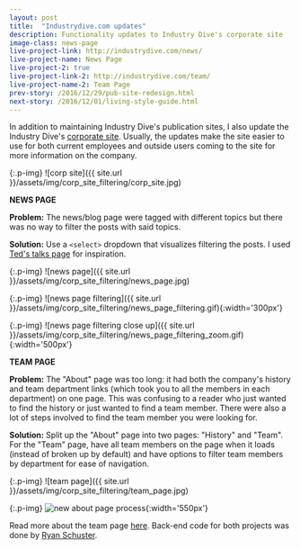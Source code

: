```yaml
---
layout: post
title:  "Industrydive.com updates"
description: Functionality updates to Industry Dive's corporate site 
image-class: news-page
live-project-link: http://industrydive.com/news/
live-project-name: News Page
live-project-2: true
live-project-link-2: http://industrydive.com/team/
live-project-name-2: Team Page
prev-story: /2016/12/29/pub-site-redesign.html
next-story: /2016/12/01/living-style-guide.html
---
```


In addition to maintaining Industry Dive's publication sites, I also update the Industry Dive's [corporate site](http://industrydive.com/). Usually, the updates make the site easier to use for both current employees and outside users coming to the site for more information on the company. 

{:.p-img}
![corp site]({{ site.url }}/assets/img/corp_site_filtering/corp_site.jpg)

**NEWS PAGE**

**Problem:** The news/blog page were tagged with different topics but there was no way to filter the posts with said topics.  

**Solution:** Use a `<select>` dropdown that visualizes filtering the posts. I used [Ted's talks page](http://www.ted.com/talks) for inspiration. 

{:.p-img}
![news page]({{ site.url }}/assets/img/corp_site_filtering/news_page.jpg)

{:.p-img}
![news page filtering]({{ site.url }}/assets/img/corp_site_filtering/news_page_filtering.gif){:width='300px'}

{:.p-img}
![news page filtering close up]({{ site.url }}/assets/img/corp_site_filtering/news_page_filtering_zoom.gif){:width='500px'}

**TEAM PAGE**

**Problem:** The "About" page was too long: it had both the company's history and team department links (which took you to all the members in each department) on one page. This was confusing to a reader who just wanted to find the history or just wanted to find a team member. There were also a lot of steps involved to find the team member you were looking for. 

**Solution:** Split up the "About" page into two pages: "History" and "Team". For the "Team" page, have all team members on the page when it loads (instead of broken up by default) and have options to filter team members by department for ease of navigation. 

{:.p-img}
![team page]({{ site.url }}/assets/img/corp_site_filtering/team_page.jpg)

{:.p-img}
![new about page process](https://s3.amazonaws.com/dive_static/diveimages/new_process.gif){:width='550px'}

Read more about the team page [here](http://industrydive.com/news/post/user-experience-lesson-1-ease-of-navigation/). Back-end code for both projects was done by [Ryan Schuster](http://stackoverflow.com/users/2855226/ryan-schuster). 

